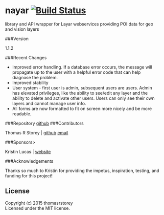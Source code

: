 # nayar [![Build Status](https://secure.travis-ci.org/thomasrstorey/nayar.png?branch=master)](http://travis-ci.org/thomasrstorey/nayar)

library and API wrapper for Layar webservices providing POI data for geo and vision layers

###Version
  <p>1.1.2</p>
###Recent Changes

* Improved error handling. If a database error occurs, the message will propagate up to the user with a helpful error code that can help diagnose the problem.
* Improved stability
* User system - first user is admin, subsequent users are users. Admin has elevated privileges, like the ability to see/edit any layer and the ability to delete and activate other users. Users can only see their own layers and cannot manage user info.
* All forms are now formatted to fit on screen more nicely and be more readable.

###Repository
<a href="http://github.com/thomasrstorey/nayar/">github</a>
###Contributors
<p>Thomas R Storey | <a href="http://github.com/thomasrstorey/">github</a> <a href="mailto:storey.thomas@gmail.com">email</a></p>
###Sponsors>
<p>Kristin Lucas | <a href="http://kristinlucas.com/">website</a> </p>
###Acknowledgements
<p>Thanks so much to Kristin for providing the impetus, inspiration, testing, and funding for this project!</p>
</div>

## License
Copyright (c) 2015 thomasrstorey  
Licensed under the MIT license.
